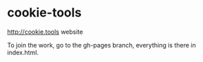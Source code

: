 # cookie-tools
http://cookie.tools website

To join the work, go to the gh-pages branch, everything is there in index.html.
